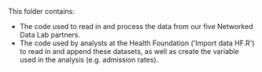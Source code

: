 This folder contains:

- The code used to read in and process the data from our five Networked Data Lab partners.
- The code used by analysts at the Health Foundation ('Import data HF.R') to read in and append these datasets, as well as create the variable used in the analysis (e.g. admission rates).